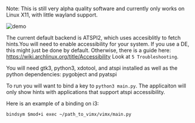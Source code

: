 Note: This is still very alpha quality software and currently only works on Linux X11, with little wayland support.

![demo](https://imgur.com/Y68ljBU.gif)

The current default backend is ATSPI2, which uses accesiblitly to fetch hints.You will need to enable accessibility for your system. If you use a DE, this might just be done by default. Otherwise, there is a guide here: https://wiki.archlinux.org/title/Accessibility Look at `5 Troubleshooting`.

You will need gtk3, python3, xdotool, and atspi installed as well as the python dependencies: pygobject and pyatspi


To run you will want to bind a key to `python3 main.py`. The applicaiton will only show hints with applications that support atspi accessibility.

Here is an example of a binding on i3:

```
bindsym $mod+i exec ~/path_to_vimx/vimx/main.py
```
